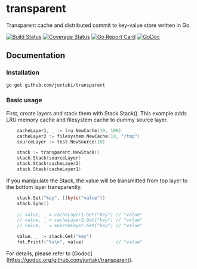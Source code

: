# transparent

Transparent cache and distributed commit to key-value store written in Go.

[![Build Status](https://travis-ci.org/juntaki/transparent.svg?branch=master)](https://travis-ci.org/juntaki/transparent)
[![Coverage Status](https://coveralls.io/repos/github/juntaki/transparent/badge.svg?branch=master)](https://coveralls.io/github/juntaki/transparent?branch=master)
[![Go Report Card](https://goreportcard.com/badge/github.com/juntaki/transparent)](https://goreportcard.com/report/github.com/juntaki/transparent)
[![GoDoc](https://godoc.org/github.com/juntaki/transparent?status.svg)](https://godoc.org/github.com/juntaki/transparent)


## Documentation

### Installation

~~~ sh
go get github.com/juntaki/transparent
~~~

### Basic usage

First, create layers and stack them with Stack.Stack().
This example adds LRU memory cache and filesystem cache to dummy source layer.

~~~go
	cacheLayer1, _ := lru.NewCache(10, 100)
	cacheLayer2 := filesystem.NewCache(10, "/tmp")
	sourceLayer := test.NewSource(10)

	stack := transparent.NewStack()
	stack.Stack(sourceLayer)
	stack.Stack(cacheLayer2)
	stack.Stack(cacheLayer1)
~~~

If you manipulate the Stack, the value will be transmitted from top layer to the bottom layer transparently.

~~~go
	stack.Set("key", []byte("value"))
	stack.Sync()
    
    // value, _ = cacheLayer1.Get("key") // "value"
	// value, _ = cacheLayer2.Get("key") // "value"
	// value, _ = sourceLayer.Get("key") // "value"

	value, _ := stack.Get("key")
	fmt.Printf("%s\n", value)            // "value"
~~~

For details, please refer to [Godoc] (https://godoc.org/github.com/juntaki/transparent).
